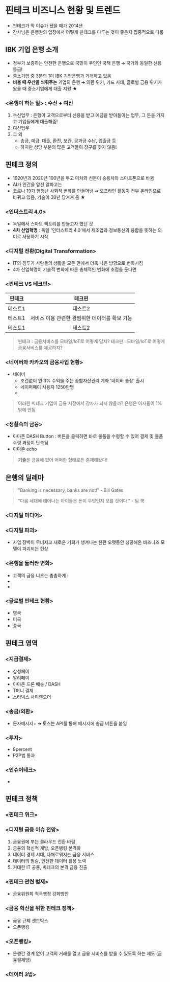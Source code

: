 # 핀테크 비즈니스 현황 및 트렌드

* 핀테크가 막 이슈가 됐을 때가 2014년
* 강사님은 은행원의 입장에서 어떻게 핀테크를 다루는 것이 좋은지 집중적으로 다룸

## IBK 기업 은행 소개

* 정부가 보증하는 안전한 은행으로 국민이 주인인 국책 은행 ➔ 국가와 동일한 신용 등급!
* 중소기업 중 3분의 1이 IBK 기업은행과 거래하고 있음
* **비올 때 우산을 씌워주는** 기업의 은행 ➔ 외환 위기, 카드 사태, 글로벌 금융 위기가 왔을 때 중소기업에게 대출 지원 ★

### <은행이 하는 일> : 수신 + 여신

1. 수신업무 : 은행이 고객으로부터 신용을 받고 예금을 받아들이는 업무, 그 돈을 가지고 기업들에게 대출해줌!
2. 여신업무
3. 그 외
    * 송금, 예금, 대출, 환전, 보관, 공과금 수납, 입출금 등
    * 하지만 상당 부분의 많은 고객들이 창구를 찾지 않음!

## 핀테크 정의

* 1920년과 2020년 100년을 두고 마차와 신문이 승용차와 스마트폰으로 바뀜
* AI가 인간을 앞선 알파고는
* 코로나 19가 엄청난 사회적 변화를 만들어냄 ➔ 오프라인 활동이 전부 온라인으로 바뀌고 있음, 기술이 30년 당겨져 옴 ★

### <인더스트리 4.0>

* 독일에서 스마트 팩토리를 만들고자 했던 것
* **4차 산업혁명** : 독일 '인터스트리 4.0'에서 제조업과 정보통신의 융합을 뜻하는 의미로 사용하기 시작

### <디지털 전환(Digital Transformation>

* IT의 침투가 사람들의 생활을 모든 면에서 더욱 나은 방향으로 변화시킴
* 4차 산업혁명이 기술적 변화에 따른 총체적인 변화에 초점을 둔다면

### <핀테크 VS 테크핀>

|핀테크|테크핀|
|:------:|:---:|
|테스트1|테스트2|
|테스트1|서비스 이용 관련한 광범위한 데이터를 확보 가능|
|테스트1|테스트2|

> 핀테크 : 금융서비스를 모바일/IoT로 어떻게 담지?
> 테크핀 : 모바일/IoT로 어떻게 금융서비스를 제공하지?

### <네이버와 카카오의 금융사업 현황>

* 네이버
  * 조건없이 연 3% 수익을 주는 종합자산관리 계좌 '네이버 통장' 출시
  * 네이퍼페이 사용자 1250만명
  * 
  
> 이러한 빅테크 기업이 금융 시장에서 강자가 되지 않을까?
> 은행은 이자율이 1% 밖에 안됨

### <생활속의 금융>

* 아마존 DASH Button : 버튼을 클릭하면 바로 물품을 수령할 수 있어 결제 및 물품 수령 과정이 단축됨
* 아마존 echo

> **기술**은 금융에 있어 어떠한 형태로든 존재해왔다!

## 은행의 딜레마

> "Banking is necessary, banks are not!" - Bill Gates

> "다음 세대에 태어나는 아이들은 돈이 무엇인지 모를 것이다." - 팀 쿡

### <디지털 미디어>

### <디지털 파괴>

* 사업 장벽이 무너지고 새로운 기회가 생겨나는 한편 오랫동안 성공해온 비즈니즈 모델이 파괴되는 현상

### <은행을 둘러싼 변화>

* 고객의 금융 니즈는 촘촘하게 : 
* 
* 

### <글로벌 핀테크 현황>

* 영국
* 미국
* 중국 

## 핀테크 영역

### <지급결제>

* 삼성페이
* 알리페이
* 아마존 드론 배송 / DASH
* T머니 결제
* 스타벅스 사이렌오더

### <송금/외환>

* 문자메시지+ ➔ 토스는 API를 통해 메시지에 송금 버튼을 붙임

### <투자>

* 8percent
* P2P법 통과

### <인슈어테크>

* 


## 핀테크 정책

### <핀테크 위크>

### <디지털 금융 이슈 전망>

1. 금융권에 부는 클라우드 전환 바람
2. 금융의 혁신적 개방, 오픈뱅킹 본격화
3. 데이터 경제 시대, 다채로워지는 금융 서비스
4. 데이터의 범람, 안전한 데이터 활용 노력
5. 거대한 IT 공룡, 빅테크의 본격 금융 진출

### <핀테크 관련 법제>

* 금융위원회 적극행정 강화방안

### <금융 혁신을 위한 핀테크 정책>

* 금융 규제 샌드박스
* 오픈뱅킹

### <오픈뱅킹>

* 은행간 경계 없이 고객의 거래를 열고 금융 서비스를 받을 수 있도록 하는 제도 (금융결제망)

### <데이터 3법>
